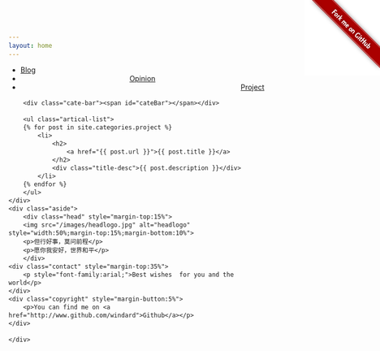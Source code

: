 ```yaml
---
layout: home
---
```


<div class="index-content project">
    <div class="section">
        <ul class="artical-cate">
            <li><a href="/"><span>Blog</span></a></li>
            <li style="text-align:center"><a href="/opinion"><span>Opinion</span></a></li>
            <li class="on" style="text-align:right"><a href="/project"><span>Project</span></a></li>
        </ul>

        <div class="cate-bar"><span id="cateBar"></span></div>

        <ul class="artical-list">
        {% for post in site.categories.project %}
            <li>
                <h2>
                    <a href="{{ post.url }}">{{ post.title }}</a>
                </h2>
                <div class="title-desc">{{ post.description }}</div>
            </li>
        {% endfor %}
        </ul>
    </div>
    <div class="aside">
        <div class="head" style="margin-top:15%">
        <img src="/images/headlogo.jpg" alt="headlogo" style="width:50%;margin-top:15%;margin-bottom:10%">
        <p>但行好事，莫问前程</p>
        <p>愿你我安好，世界和平</p>
        </div>
    <div class="contact" style="margin-top:35%">
        <p style="font-family:arial;">Best wishes  for you and the world</p>
    </div>
    <div class="copyright" style="margin-button:5%">
        <p>You can find me on <a href="http://www.github.com/windard">Github</a></p>
    </div>

    </div>
</div>

<a href="https://github.com/windard" class="forkme"><img id="github_url"  style="position: absolute; top: 0; right: 0; border: 0;" src="/images/forkme_right_red_aa0000.png" alt="Fork me on GitHub" /></a>
